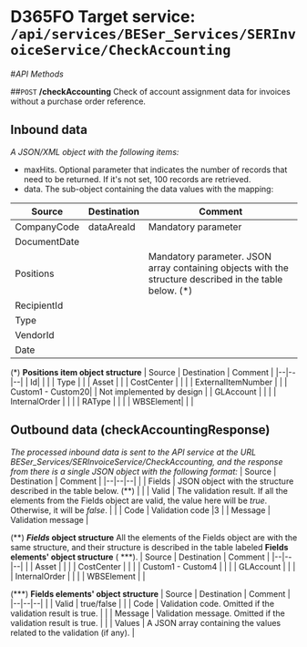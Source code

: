 # D365FO Target service: `/api/services/BESer_Services/SERInvoiceService/CheckAccounting`

#_API Methods_

##`POST` **/checkAccounting**
Check of account assignment data for invoices without a purchase order reference.

## Inbound data

_A JSON/XML object with the following items:_
- maxHits. Optional parameter that indicates the number of records that need to be returned. If it's not set, 100 records are retrieved.
- data. The sub-object containing the data values with the mapping:

| Source | Destination | Comment |
|--|--|--|
| CompanyCode | dataAreaId | Mandatory parameter |
| DocumentDate | |
| Positions | | Mandatory parameter. JSON array containing objects with the structure described in the table below. (*) |
| RecipientId | | |
| Type | | |
| VendorId | | |
| Date | | |

(*) <b>Positions item object structure</b>
| Source | Destination | Comment |
|--|--|--|
| Id| | |
| Type | |
| Asset | |
| CostCenter | | |
| ExternalItemNumber | |
| Custom1 - Custom20| | Not implemented by design |
| GLAccount | | |
| InternalOrder | | |
| RAType | | |
| WBSElement| | |

## Outbound data (checkAccountingResponse)
_The processed inbound data is sent to the API service at the URL BESer_Services/SERInvoiceService/CheckAccounting, and the response from there is a single JSON object with the following format:_ 
| Source | Destination  | Comment |
|--|--|--|
| | Fields | JSON object with the structure described in the table below. (**) |
| | Valid | The validation result. If all the elements from the Fields object are valid, the value here will be _true_. Otherwise, it will be _false_. |
| | Code | Validation code |3
| | Message | Validation message |

(**) <b>_Fields_ object structure</b>
All the elements of the Fields object are with the same structure, and their structure is described in the table labeled **Fields elements' object structure** ( ***).
| Source | Destination | Comment |
|--|--|--|
| | Asset | |
| | CostCenter | |
| | Custom1 - Custom4 | |
| | GLAccount | |
| | InternalOrder | |
| | WBSElement | |

(***) **Fields elements' object structure**
| Source | Destination | Comment |
|--|--|--|
| | Valid | true/false |
| | Code | Validation code. Omitted if the validation result is true. |
| | Message | Validation message. Omitted if the validation result is true. |
| | Values | A JSON array containing the values related to the validation (if any). |